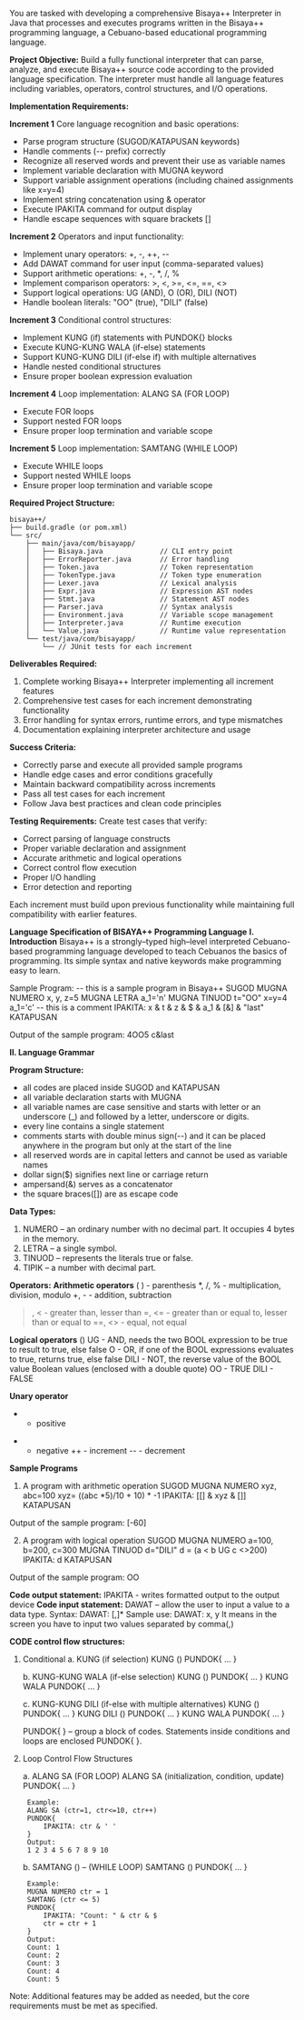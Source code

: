 You are tasked with developing a comprehensive Bisaya++ Interpreter in Java that processes and executes programs written in the Bisaya++ programming language, a Cebuano-based educational programming language.

**Project Objective:**
Build a fully functional interpreter that can parse, analyze, and execute Bisaya++ source code according to the provided language specification. The interpreter must handle all language features including variables, operators, control structures, and I/O operations.

**Implementation Requirements:**

**Increment 1**
Core language recognition and basic operations:
- Parse program structure (SUGOD/KATAPUSAN keywords)
- Handle comments (-- prefix) correctly
- Recognize all reserved words and prevent their use as variable names
- Implement variable declaration with MUGNA keyword
- Support variable assignment operations (including chained assignments like x=y=4)
- Implement string concatenation using & operator
- Execute IPAKITA command for output display
- Handle escape sequences with square brackets []

**Increment 2**
Operators and input functionality:
- Implement unary operators: +, -, ++, --
- Add DAWAT command for user input (comma-separated values)
- Support arithmetic operations: +, -, *, /, %
- Implement comparison operators: >, <, >=, <=, ==, <>
- Support logical operations: UG (AND), O (OR), DILI (NOT)
- Handle boolean literals: "OO" (true), "DILI" (false)

**Increment 3**
Conditional control structures:
- Implement KUNG (if) statements with PUNDOK{} blocks
- Execute KUNG-KUNG WALA (if-else) statements
- Support KUNG-KUNG DILI (if-else if) with multiple alternatives
- Handle nested conditional structures
- Ensure proper boolean expression evaluation

**Increment 4**
Loop implementation: ALANG SA (FOR LOOP)
- Execute FOR loops
- Support nested FOR loops
- Ensure proper loop termination and variable scope

**Increment 5**
Loop implementation: SAMTANG (WHILE LOOP)
- Execute WHILE loops
- Support nested WHILE loops
- Ensure proper loop termination and variable scope

**Required Project Structure:**
```
bisaya++/
├── build.gradle (or pom.xml)
└── src/
    ├── main/java/com/bisayapp/
    │   ├── Bisaya.java              // CLI entry point
    │   ├── ErrorReporter.java       // Error handling
    │   ├── Token.java               // Token representation
    │   ├── TokenType.java           // Token type enumeration
    │   ├── Lexer.java               // Lexical analysis
    │   ├── Expr.java                // Expression AST nodes
    │   ├── Stmt.java                // Statement AST nodes
    │   ├── Parser.java              // Syntax analysis
    │   ├── Environment.java         // Variable scope management
    │   ├── Interpreter.java         // Runtime execution
    │   └── Value.java               // Runtime value representation
    └── test/java/com/bisayapp/
        └── // JUnit tests for each increment
```

**Deliverables Required:**
1. Complete working Bisaya++ Interpreter implementing all increment features
2. Comprehensive test cases for each increment demonstrating functionality
3. Error handling for syntax errors, runtime errors, and type mismatches
4. Documentation explaining interpreter architecture and usage

**Success Criteria:**
- Correctly parse and execute all provided sample programs
- Handle edge cases and error conditions gracefully
- Maintain backward compatibility across increments
- Pass all test cases for each increment
- Follow Java best practices and clean code principles

**Testing Requirements:**
Create test cases that verify:
- Correct parsing of language constructs
- Proper variable declaration and assignment
- Accurate arithmetic and logical operations
- Correct control flow execution
- Proper I/O handling
- Error detection and reporting

Each increment must build upon previous functionality while maintaining full compatibility with earlier features.

**Language Specification of BISAYA++ Programming Language**
**I. Introduction**
Bisaya++ is a strongly–typed high–level interpreted Cebuano-based programming language developed to teach Cebuanos
the basics of programming. Its simple syntax and native keywords make programming easy to learn.

Sample Program:
-- this is a sample program in Bisaya++
SUGOD
MUGNA NUMERO x, y, z=5
MUGNA LETRA a_1='n'
MUGNA TINUOD t="OO"
x=y=4
a_1='c'
-- this is a comment
IPAKITA: x & t & z & $ & a_1 & [&] & "last"
KATAPUSAN

Output of the sample program:
4OO5
c&last

**II. Language Grammar**

**Program Structure:**
- all codes are placed inside SUGOD and KATAPUSAN
- all variable declaration starts with MUGNA
- all variable names are case sensitive and starts with letter or an underscore (_) and followed by a letter, underscore or digits.
- every line contains a single statement
- comments starts with double minus sign(--) and it can be placed anywhere in the program but only at the start of the line
- all reserved words are in capital letters and cannot be used as variable names
- dollar sign($) signifies next line or carriage return
- ampersand(&) serves as a concatenator
- the square braces([]) are as escape code

**Data Types:**
1. NUMERO – an ordinary number with no decimal part. It occupies 4 bytes in the memory.
2. LETRA – a single symbol.
3. TINUOD – represents the literals true or false.
4. TIPIK – a number with decimal part.

**Operators:**
**Arithmetic operators**
( ) - parenthesis
*, /, % - multiplication, division, modulo
+, - - addition, subtraction
>, < - greater than, lesser than
>=, <= - greater than or equal to, lesser than or equal to
==, <> - equal, not equal

**Logical operators** (<BOOL expression><LogicalOperator><BOOL expression>)
UG - AND, needs the two BOOL expression to be true to result to true, else false
O - OR, if one of the BOOL expressions evaluates to true, returns true, else false
DILI - NOT, the reverse value of the BOOL value
Boolean values (enclosed with a double quote)
OO - TRUE
DILI - FALSE

**Unary operator**
+ - positive
- - negative
++ - increment
-- - decrement

**Sample Programs**
1. A program with arithmetic operation
SUGOD
    MUGNA NUMERO xyz, abc=100
    xyz= ((abc *5)/10 + 10) * -1
    IPAKITA: [[] & xyz & []]
KATAPUSAN

Output of the sample program:
[-60]

2. A program with logical operation
SUGOD
    MUGNA NUMERO a=100, b=200, c=300
    MUGNA TINUOD d="DILI"
    d = (a < b UG c <>200)
    IPAKITA: d
KATAPUSAN

Output of the sample program:
OO

**Code output statement:**
    IPAKITA - writes formatted output to the output device
**Code input statement:**
    DAWAT – allow the user to input a value to a data type.
    Syntax:
        DAWAT: <variableName>[,<variableName>]*
    Sample use:
        DAWAT: x, y
        It means in the screen you have to input two values separated by comma(,)
        
**CODE control flow structures:**
1. Conditional
    a. KUNG (if selection)
        KUNG (<BOOL expression>)
        PUNDOK{
            <statement>
            …
            <statement>
        }

    b. KUNG-KUNG WALA (if-else selection)
        KUNG (<BOOL expression>)
        PUNDOK{
            <statement>
            …
            <statement>
        }
        KUNG WALA
        PUNDOK{
            <statement>
            …
            <statement>
        }

    c. KUNG-KUNG DILI (if-else with multiple alternatives)
        KUNG (<BOOL expression>)
        PUNDOK{
            <statement>
            …
            <statement>
        }
        KUNG DILI (<BOOL expression>)
        PUNDOK{
            <statement>
            …
            <statement>
        }
        KUNG WALA
        PUNDOK{
            <statement>
            …
            <statement>
        }

    PUNDOK{ } – group a block of codes. Statements inside conditions and loops are enclosed PUNDOK{ }.

2. Loop Control Flow Structures

    a. ALANG SA (FOR LOOP)
        ALANG SA (initialization, condition, update)
        PUNDOK{
            <statement>
            …
            <statement>
        }

        Example:
        ALANG SA (ctr=1, ctr<=10, ctr++)
        PUNDOK{
            IPAKITA: ctr & ' '
        }
        Output:
        1 2 3 4 5 6 7 8 9 10

    b. SAMTANG (<BOOL expression>) – (WHILE LOOP)
        SAMTANG (<BOOL expression>)
        PUNDOK{
            <statement>
            …
            <statement>
        }

        Example:
        MUGNA NUMERO ctr = 1
        SAMTANG (ctr <= 5)
        PUNDOK{
            IPAKITA: "Count: " & ctr & $
            ctr = ctr + 1
        }
        Output:
        Count: 1
        Count: 2
        Count: 3
        Count: 4
        Count: 5

Note: Additional features may be added as needed, but the core requirements must be met as specified.
